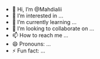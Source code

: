 - 👋 Hi, I’m @Mahdialii
- 👀 I’m interested in ...
- 🌱 I’m currently learning ...
- 💞️ I’m looking to collaborate on ...
- 📫 How to reach me ...
- 😄 Pronouns: ...
- ⚡ Fun fact: ...

<!---
Mahdialii/Mahdialii is a ✨ special ✨ repository because its `README.md` (this file) appears on your GitHub profile.
You can click the Preview link to take a look at your changes.
--->
